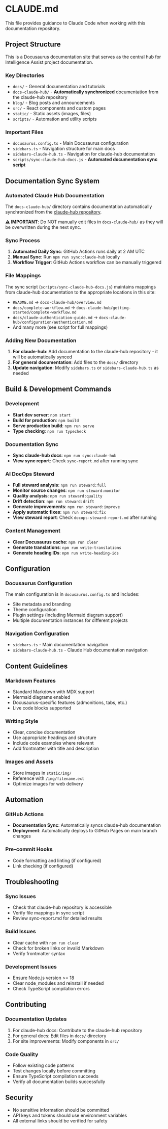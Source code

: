 # CLAUDE.md

This file provides guidance to Claude Code when working with this documentation repository.

## Project Structure

This is a Docusaurus documentation site that serves as the central hub for Intelligence Assist project documentation.

### Key Directories

- `docs/` - General documentation and tutorials
- `docs-claude-hub/` - **Automatically synchronized** documentation from the claude-hub repository
- `blog/` - Blog posts and announcements
- `src/` - React components and custom pages
- `static/` - Static assets (images, files)
- `scripts/` - Automation and utility scripts

### Important Files

- `docusaurus.config.ts` - Main Docusaurus configuration
- `sidebars.ts` - Navigation structure for main docs
- `sidebars-claude-hub.ts` - Navigation for claude-hub documentation
- `scripts/sync-claude-hub-docs.js` - **Automated documentation sync script**

## Documentation Sync System

### Automated Claude Hub Documentation

The `docs-claude-hub/` directory contains documentation automatically synchronized from the [claude-hub repository](https://github.com/intelligence-assist/claude-hub). 

**⚠️ IMPORTANT**: Do NOT manually edit files in `docs-claude-hub/` as they will be overwritten during the next sync.

### Sync Process

1. **Automated Daily Sync**: GitHub Actions runs daily at 2 AM UTC
2. **Manual Sync**: Run `npm run sync:claude-hub` locally
3. **Workflow Trigger**: GitHub Actions workflow can be manually triggered

### File Mappings

The sync script (`scripts/sync-claude-hub-docs.js`) maintains mappings from claude-hub documentation to the appropriate locations in this site:

- `README.md` → `docs-claude-hub/overview.md`
- `docs/complete-workflow.md` → `docs-claude-hub/getting-started/complete-workflow.md`
- `docs/claude-authentication-guide.md` → `docs-claude-hub/configuration/authentication.md`
- And many more (see script for full mappings)

### Adding New Documentation

1. **For claude-hub**: Add documentation to the claude-hub repository - it will be automatically synced
2. **For general documentation**: Add files to the `docs/` directory
3. **Update navigation**: Modify `sidebars.ts` or `sidebars-claude-hub.ts` as needed

## Build & Development Commands

### Development
- **Start dev server**: `npm start`
- **Build for production**: `npm build`
- **Serve production build**: `npm run serve`
- **Type checking**: `npm run typecheck`

### Documentation Sync
- **Sync claude-hub docs**: `npm run sync:claude-hub`
- **View sync report**: Check `sync-report.md` after running sync

### AI DocOps Steward
- **Full steward analysis**: `npm run steward:full`
- **Monitor source changes**: `npm run steward:monitor`
- **Quality analysis**: `npm run steward:quality`
- **Drift detection**: `npm run steward:drift`
- **Generate improvements**: `npm run steward:improve`
- **Apply automatic fixes**: `npm run steward:fix`
- **View steward report**: Check `docops-steward-report.md` after running

### Content Management
- **Clear Docusaurus cache**: `npm run clear`
- **Generate translations**: `npm run write-translations`
- **Generate heading IDs**: `npm run write-heading-ids`

## Configuration

### Docusaurus Configuration
The main configuration is in `docusaurus.config.ts` and includes:
- Site metadata and branding
- Theme configuration
- Plugin settings (including Mermaid diagram support)
- Multiple documentation instances for different projects

### Navigation Configuration
- `sidebars.ts` - Main documentation navigation
- `sidebars-claude-hub.ts` - Claude Hub documentation navigation

## Content Guidelines

### Markdown Features
- Standard Markdown with MDX support
- Mermaid diagrams enabled
- Docusaurus-specific features (admonitions, tabs, etc.)
- Live code blocks supported

### Writing Style
- Clear, concise documentation
- Use appropriate headings and structure
- Include code examples where relevant
- Add frontmatter with title and description

### Images and Assets
- Store images in `static/img/`
- Reference with `/img/filename.ext`
- Optimize images for web delivery

## Automation

### GitHub Actions
- **Documentation Sync**: Automatically syncs claude-hub documentation
- **Deployment**: Automatically deploys to GitHub Pages on main branch changes

### Pre-commit Hooks
- Code formatting and linting (if configured)
- Link checking (if configured)

## Troubleshooting

### Sync Issues
- Check that claude-hub repository is accessible
- Verify file mappings in sync script
- Review sync-report.md for detailed results

### Build Issues
- Clear cache with `npm run clear`
- Check for broken links or invalid Markdown
- Verify frontmatter syntax

### Development Issues
- Ensure Node.js version >= 18
- Clear node_modules and reinstall if needed
- Check TypeScript compilation errors

## Contributing

### Documentation Updates
1. For claude-hub docs: Contribute to the claude-hub repository
2. For general docs: Edit files in `docs/` directory
3. For site improvements: Modify components in `src/`

### Code Quality
- Follow existing code patterns
- Test changes locally before committing
- Ensure TypeScript compilation succeeds
- Verify all documentation builds successfully

## Security

- No sensitive information should be committed
- API keys and tokens should use environment variables
- All external links should be verified for safety